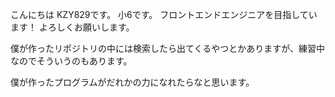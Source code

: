 こんにちは KZY829です。
小6です。
フロントエンドエンジニアを目指しています！
よろしくお願いします。

僕が作ったリポジトリの中には検索したら出てくるやつとかありますが、練習中なのでそういうのもあります。

僕が作ったプログラムがだれかの力になれたらなと思います。

